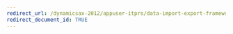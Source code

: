 ```yaml
---
redirect_url: /dynamicsax-2012/appuser-itpro/data-import-export-framework-user-guide-dixf-dmf
redirect_document_id: TRUE 
--- 
```

